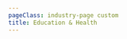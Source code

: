```yaml
---
pageClass: industry-page custom
title: Education & Health
---
```


<IndustryHeroSection :imageSrc="'/images/industry-hero.jpg'" :imageAlt="'image alt'">
  <template v-slot:title>
  Education & Health
  </template>    
  <template v-slot:description>
  Investing in Africa’s education sector today will return sizable social and economic dividends 
  tomorrow, helping the continent better compete—and succeed—in an increasingly globalized world.
  </template>    
</IndustryHeroSection>

<template>
  <div class="use-cases-tabs-section tabs-section section--m-gap">
    <div class="container container--narrow">
      <div class="section-intro">

## Use cases

</div>
      <div class="tabs-buttons">
        <button
            v-for="(tab, index) in tabs"
            :key="`tab-button-${index}`"
            type="button"
            class="btn btn-bordered"
            :class="{
            'btn--accent': isActiveTab(tab),
            'btn--inactive': !isActiveTab(tab),
          }"
            @click="handleTabSwitch(tab)"
        >
          {{ tab }}
        </button>
      </div>
      <div class="tabs-holder">
        <TabSection v-show="isActiveTab('Recurring Payments')">
          tab content will be here (5)
        </TabSection>
        <TabSection v-show="isActiveTab('Bill Payments')">
          tab content will be here (7)
        </TabSection>
      </div>
    </div>
  </div>
</template>

<template>
  <section class="special-grid-section section--m-gap">
    <div class="container container--narrow">
      <div class="special-grid__container">
        <div class="special-grid__block">
          <div class="special-grid__image-holder">
            <img src="/images/succeed-use-case.jpg" alt="image alt">
          </div>
          <div class="special-grid__content-holder">
            <div class="section-intro__column">

## Succeed case study

<div class="section-description">
                Dictumst habitasse ultrices elementum, consequat ultrices purus volutpat. Posuere
                amet amet, cum justo bibendum morbi. Auctor interdum morbi non platea justo, et
                neque.
              </div>
              <ul class="case-list">
                <li class="case-list__item">
                  <div class="bullet" style="color: #00568F"></div>
                  Increased conversion
                </li>
                <li class="case-list__item">
                  <div class="bullet" style="color: #FF6600"></div>
                  Important point
                </li>
                <li class="case-list__item">
                  <div class="bullet" style="color: #00A182"></div>
                  Reduced errors
                </li>
                <li class="case-list__item">
                  <div class="bullet" style="color: #FCBB2C"></div>
                  Important point
                </li>
              </ul>
            </div>
          </div>
        </div>
      </div>
    </div>
  </section>
</template>

<template>
  <section class="testimonials-section section--m-gap">
    <div class="container container--narrow">
      <div class="section-intro section-intro--one-column">

## Testimonials

</div>
      <div class="testimonials__slider-wrapper">
        <VueSlickCarousel
            v-bind="options"
            ref="slider">
          <div>
            <div class="testimonials__slide">
              <div class="testimonials__content-holder">
                <div class="testimonials__description">
                  <p>Quisque bibendum elit purus ultricies. Nam imperdiet praesent cursus congue euismod volutpat.
                    Scelerisque hendrerit sagittis, sit aliquet id sodales dictum pellentesque quis. Lobortis ultrices
                    ultrices integer urna, pharetra.</p>
                </div>
                <div class="testimonials__author">
                  <span class="testimonials__author--name">
                    John Smith
                  </span>
                  <span class="testimonials__author--position">
                    Developer at Porto
                  </span>
                </div>
              </div>
              <div class="testimonials__image-holder">
                <div class="testimonials__image-holder--container">
                  <div class="testimonials__icon-holder">
                    <svg width="64" height="46" viewBox="0 0 64 46" fill="none" xmlns="http://www.w3.org/2000/svg">
                      <path d="M35.9646 46V26.7143C35.9646 17.5714 38.1357 10.9048 42.4779 6.71428C46.9145 2.42857 53.4749 0.190479 62.1593 0L64 9C53.9941 9.95238 49.3687 14.6667 50.1239 23.1429H58.9027V46H35.9646ZM0 46V26.7143C0 17.5714 2.17109 10.9048 6.51328 6.71428C10.9499 2.42857 17.5103 0.190479 26.1947 0L28.0354 9C18.0295 9.95238 13.4041 14.6667 14.1593 23.1429H22.9381V46H0Z" fill="#99CCCC"/>
                    </svg>
                  </div>
                  <img src="/images/slide-item-1.jpg" alt="John Smith">
                </div>
              </div>
            </div>
          </div>
          <template v-slot:prevArrow>
            <div class="testimonials__arrow testimonials__arrow-prev">
              <svg width="24" height="20" viewBox="0 0 24 20" fill="none" xmlns="http://www.w3.org/2000/svg">
                <path d="M14 0L12.57 1.393L20.15 9H0V11H20.15L12.57 18.573L14 20L24 10L14 0Z" fill="#242529"/>
              </svg>
            </div>
          </template>
          <template v-slot:nextArrow>
            <div class="testimonials__arrow testimonials__arrow-next">
              <svg width="24" height="20" viewBox="0 0 24 20" fill="none" xmlns="http://www.w3.org/2000/svg">
                <path d="M14 0L12.57 1.393L20.15 9H0V11H20.15L12.57 18.573L14 20L24 10L14 0Z" fill="#242529"/>
              </svg>
            </div>
          </template>
        </VueSlickCarousel>
      </div>
    </div>
  </section>
</template>

<script>
import VueSlickCarousel from 'vue-slick-carousel';
import 'vue-slick-carousel/dist/vue-slick-carousel.css';
import 'vue-slick-carousel/dist/vue-slick-carousel-theme.css';

export default {
  components: {
    VueSlickCarousel
  },
  data() {
    return {
      options: {
        dots: true,
        arrows: true,
        dotsClass: 'testimonials__dots',
        infinite: false,
        speed: 500,
        slidesToShow: 1,
      },
      borderedLink: false,
      accentLink: {
        text: 'Start developing',
        link: '/examples'
      },
      tabs: [
        'Recurring Payments',
        'Bill Payments'
      ],
      activeTabName: '',
    }
  },
  created() {
    this.activeTabName = this.tabs.length ? this.tabs[0] : ''
  },

  methods: {
    handleTabSwitch(tabName) {
      this.activeTabName = tabName;
    },
    isActiveTab(title) {
      return title === this.activeTabName
    },
  }
}
</script>

<template>
  <section class="get-started-section section--p-gap">
    <div class="container container--narrow">
      <div class="section-intro section-intro--narrow text-center">

## Ready to explore?

<div class="section-description">Find our latest API documentation.
        </div>
      </div>
      <div class="buttons-holder content-center get-started__btn-holder">
        <router-link
            v-if="borderedLink"
            :to="borderedLink.link"
            class="btn"
        > {{ borderedLink.text }}
        </router-link>
        <router-link
            v-if="accentLink"
            :to="accentLink.link"
            class="btn btn--accent"
        > {{ accentLink.text }}
        </router-link>
      </div>
    </div>
  </section>
</template>
